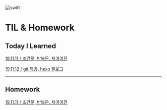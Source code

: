 ![swift](https://swift.org/assets/images/swift.svg)  


# TIL & Homework  



## Today I Learned

[19.11.11 / 조건문, 반복문, 제어이전](https://jeonsangmin.github.io/2019/11/12/19-11-11/)

[19.11.12 / git 특강, hexo 블로그](https://jeonsangmin.github.io/2019/11/12/2019-11-12/)

---

## Homework

[19.11.11 / 조건문, 반복문, 제어이전](https://github.com/JeonSangMin/TIL-Homework/blob/master/19.11.11/Homework_11.11.playground/Contents.swift)

